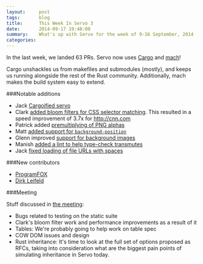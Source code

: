 ```yaml
---
layout:     post
tags:       blog
title:      This Week In Servo 3
date:       2014-09-17 19:48:00
summary:    What's up with Servo for the week of 9-16 September, 2014
categories: 
---
```


In the last week, we landed 63 PRs. Servo now uses [Cargo](http://crates.io) and [mach](https://developer.mozilla.org/en-US/docs/Mozilla/Developer_guide/mach)!

Cargo unshackles us from makefiles and submodules (mostly), and keeps us running alongside the rest of the Rust community. Additionally, mach makes the build system easy to extend.


###Notable additions
 - Jack [Cargoified servo](https://github.com/servo/servo/pull/3230)
 - Clark [added bloom filters for CSS selector matching](https://github.com/servo/servo/pull/3212). This resulted in a speed improvement of 3.7x for http://cnn.com
 - Patrick added [premultiplying of PNG alphas](https://github.com/servo/servo/pull/3281)
 - Matt [added support for `background-position`](https://github.com/servo/servo/pull/3296)
 - Glenn improved [support for background images](https://github.com/servo/servo/pull/3283)
 - Manish [added a lint to help type-check transmutes](https://github.com/servo/servo/pull/3258)
 - Jack [fixed loading of file URLs with spaces](https://github.com/servo/servo/pull/3280)
 
###New contributors

 - [ProgramFOX](https://github.com/ProgramFOX)
 - [Dirk Leifeld](https://github.com/EdorianDark)

###Meeting

Stuff discussed in [the meeting](https://github.com/servo/servo/wiki/Meeting-2014-09-15):
 
 - Bugs related to testing on the static suite
 - Clark's bloom filter work and performance improvements as a result of it
 - Tables: We're probably going to help work on table spec
 - COW DOM issues and design
 - Rust inheritance: It's time to look at the full set of options proposed as RFCs, taking into consideration what are the biggest pain points of simulating inheritance in Servo today.
